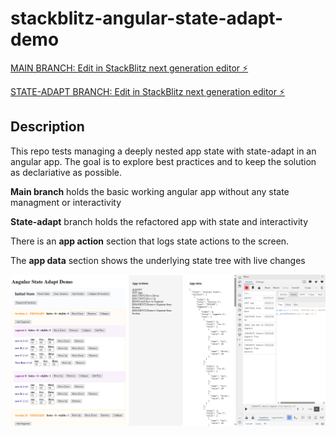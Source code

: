 # stackblitz-angular-state-adapt-demo

[MAIN BRANCH: Edit in StackBlitz next generation editor ⚡️](https://stackblitz.com/~/github.com/kingjordan/stackblitz-angular-state-adapt-demo)

[STATE-ADAPT BRANCH: Edit in StackBlitz next generation editor ⚡️](https://stackblitz.com/~/github.com/kingjordan/stackblitz-angular-state-adapt-demo/tree/state-adapt)

## Description

This repo tests managing a deeply nested app state with state-adapt in an angular app.  The goal is to explore best practices and to keep the solution as declariative as possible.

**Main branch** holds the basic working angular app without any state managment or interactivity

**State-adapt** branch holds the refactored app with state and interactivity

There is an **app action** section that logs state actions to the screen.

The **app data** section shows the underlying state tree with live changes

![app screen shot](./src/screenshot.png)
